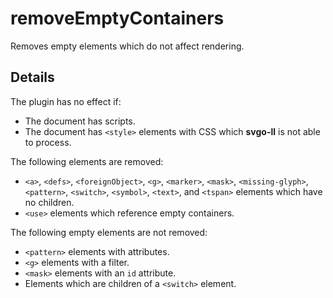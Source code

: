 # removeEmptyContainers

Removes empty elements which do not affect rendering.

## Details

The plugin has no effect if:

- The document has scripts.
- The document has `<style>` elements with CSS which **svgo-ll** is not able to process.

The following elements are removed:

- `<a>`,
  `<defs>`,
  `<foreignObject>`,
  `<g>`,
  `<marker>`,
  `<mask>`,
  `<missing-glyph>`,
  `<pattern>`,
  `<switch>`,
  `<symbol>`,
  `<text>`, and
  `<tspan>` elements which have no children.
- `<use>` elements which reference empty containers.

The following empty elements are not removed:

- `<pattern>` elements with attributes.
- `<g>` elements with a filter.
- `<mask>` elements with an `id` attribute.
- Elements which are children of a `<switch>` element.
